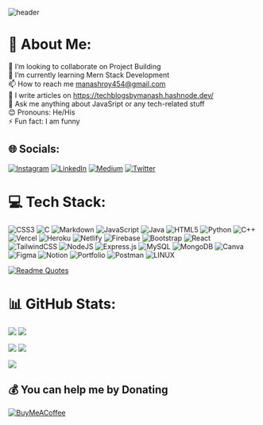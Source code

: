 ![header](https://capsule-render.vercel.app/api?type=wave&height=300&section=header&text=Hi,%20I%20am%20Manash%20Roy%20👋&fontSize=50&theme=vision-friendly-dark&animation=fadeIn&fontAlign=50&fontAlignY=40)



# 💫 About Me:
👯 I’m looking to collaborate on Project Building<br>🌱 I’m currently learning Mern Stack Development<br>📫 How to reach me manashroy454@gmail.com<br>📝 I write articles on https://techblogsbymanash.hashnode.dev/<br>💬 Ask me anything about JavaSript or any tech-related stuff<br>😊 Pronouns: He/His<br>⚡ Fun fact: I am funny


## 🌐 Socials:
[![Instagram](https://img.shields.io/badge/Instagram-%23E4405F.svg?logo=Instagram&logoColor=white)](https://instagram.com/im_manash_roy) [![LinkedIn](https://img.shields.io/badge/LinkedIn-%230077B5.svg?logo=linkedin&logoColor=white)](https://linkedin.com/in/manash-roy-6a28891b1) [![Medium](https://img.shields.io/badge/Medium-12100E?logo=medium&logoColor=white)](https://medium.com/@manashroy) [![Twitter](https://img.shields.io/badge/Twitter-%231DA1F2.svg?logo=Twitter&logoColor=white)](https://twitter.com/Man0sh_r0y) 

# 💻 Tech Stack:
![CSS3](https://img.shields.io/badge/css3-%231572B6.svg?style=for-the-badge&logo=css3&logoColor=white) ![C](https://img.shields.io/badge/c-%2300599C.svg?style=for-the-badge&logo=c&logoColor=white) ![Markdown](https://img.shields.io/badge/markdown-%23000000.svg?style=for-the-badge&logo=markdown&logoColor=white) ![JavaScript](https://img.shields.io/badge/javascript-%23323330.svg?style=for-the-badge&logo=javascript&logoColor=%23F7DF1E) ![Java](https://img.shields.io/badge/java-%23ED8B00.svg?style=for-the-badge&logo=java&logoColor=white) ![HTML5](https://img.shields.io/badge/html5-%23E34F26.svg?style=for-the-badge&logo=html5&logoColor=white) ![Python](https://img.shields.io/badge/python-3670A0?style=for-the-badge&logo=python&logoColor=ffdd54) ![C++](https://img.shields.io/badge/c++-%2300599C.svg?style=for-the-badge&logo=c%2B%2B&logoColor=white) ![Vercel](https://img.shields.io/badge/vercel-%23000000.svg?style=for-the-badge&logo=vercel&logoColor=white) ![Heroku](https://img.shields.io/badge/heroku-%23430098.svg?style=for-the-badge&logo=heroku&logoColor=white) ![Netlify](https://img.shields.io/badge/netlify-%23000000.svg?style=for-the-badge&logo=netlify&logoColor=#00C7B7) ![Firebase](https://img.shields.io/badge/firebase-%23039BE5.svg?style=for-the-badge&logo=firebase) ![Bootstrap](https://img.shields.io/badge/bootstrap-%23563D7C.svg?style=for-the-badge&logo=bootstrap&logoColor=white) ![React](https://img.shields.io/badge/react-%2320232a.svg?style=for-the-badge&logo=react&logoColor=%2361DAFB) ![TailwindCSS](https://img.shields.io/badge/tailwindcss-%2338B2AC.svg?style=for-the-badge&logo=tailwind-css&logoColor=white) ![NodeJS](https://img.shields.io/badge/node.js-6DA55F?style=for-the-badge&logo=node.js&logoColor=white) ![Express.js](https://img.shields.io/badge/express.js-%23404d59.svg?style=for-the-badge&logo=express&logoColor=%2361DAFB) ![MySQL](https://img.shields.io/badge/mysql-%2300f.svg?style=for-the-badge&logo=mysql&logoColor=white) ![MongoDB](https://img.shields.io/badge/MongoDB-%234ea94b.svg?style=for-the-badge&logo=mongodb&logoColor=white) ![Canva](https://img.shields.io/badge/Canva-%2300C4CC.svg?style=for-the-badge&logo=Canva&logoColor=white) 	![Figma](https://img.shields.io/badge/figma-%23F24E1E.svg?style=for-the-badge&logo=figma&logoColor=white) ![Notion](https://img.shields.io/badge/Notion-%23000000.svg?style=for-the-badge&logo=notion&logoColor=white) ![Portfolio](https://img.shields.io/badge/Portfolio-%23000000.svg?style=for-the-badge&logo=firefox&logoColor=#FF7139) ![Postman](https://img.shields.io/badge/Postman-FF6C37?style=for-the-badge&logo=postman&logoColor=white) ![LINUX](https://img.shields.io/badge/Linux-FCC624?style=for-the-badge&logo=linux&logoColor=black)


[![Readme Quotes](https://quotes-github-readme.vercel.app/api?type=horizontal&theme=catppuccin_mocha)](https://github.com/piyushsuthar/github-readme-quotes)

# 📊 GitHub Stats: 

<!--[![GitHub Streak](https://streak-stats.demolab.com?user=Man0sh-r0y&theme=vision-friendly-dark&hide_border=true)](https://git.io/streak-stats)

![Top Langs](https://github-readme-stats.vercel.app/api/top-langs/?username=Man0sh-r0y&layout=compact&theme=vision-friendly-dark)

[![Readme Quotes](https://quotes-github-readme.vercel.app/api?type=horizontal&theme=catppuccin_mocha)](https://github.com/piyushsuthar/github-readme-quotes)

[![Ashutosh's github activity graph](https://github-readme-activity-graph.vercel.app/graph?username=Man0sh-r0y&theme=github-compact)](https://github.com/ashutosh00710/github-readme-activity-graph) -->

![](http://github-profile-summary-cards.vercel.app/api/cards/repos-per-language?username=Man0sh-r0y&theme=aura_dark)
![](http://github-profile-summary-cards.vercel.app/api/cards/most-commit-language?username=Man0sh-r0y&theme=aura_dark)

![](http://github-profile-summary-cards.vercel.app/api/cards/stats?username=Man0sh-r0y&theme=aura_dark)
![](http://github-profile-summary-cards.vercel.app/api/cards/productive-time?username=Man0sh-r0y&theme=aura_dark&utcOffset=8)

![](http://github-profile-summary-cards.vercel.app/api/cards/profile-details?username=Man0sh-r0y&theme=aura_dark)



## 💰 You can help me by Donating
[![BuyMeACoffee](https://img.shields.io/badge/Buy%20Me%20a%20Coffee-ffdd00?style=for-the-badge&logo=buy-me-a-coffee&logoColor=black)](https://buymeacoffee.com/manashroy) 

